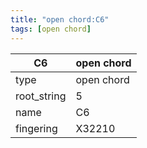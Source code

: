 ```yaml
---
title: "open chord:C6"
tags: [open chord]
---
```


|C6|open chord|
|---|---|
|type|open chord|
|root_string|5|
|name|C6|
|fingering|X32210|


